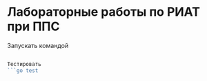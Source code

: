 # Лабораторные работы по РИАТ при ППС

Запускать командой 
```go run main.go

Тестировать
```go test
